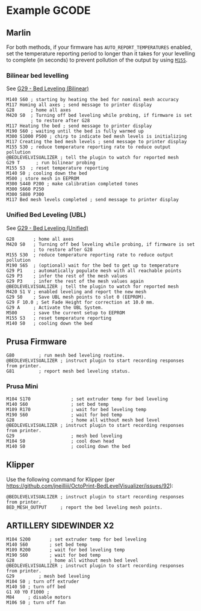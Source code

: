 # Example GCODE
## Marlin

For both methods, if your firmware has `AUTO_REPORT_TEMPERATURES` enabled, set the temperature reporting period to longer than it takes for your levelling to complete (in seconds) to prevent pollution of the output by using [`M155`](https://marlinfw.org/docs/gcode/M155.html).

### Bilinear bed levelling
See [G29 - Bed Leveling (Bilinear)](https://marlinfw.org/docs/gcode/G029-abl-bilinear.html)

```
M140 S60 ; starting by heating the bed for nominal mesh accuracy
M117 Homing all axes ; send message to printer display
G28      ; home all axes
M420 S0  ; Turning off bed leveling while probing, if firmware is set
         ; to restore after G28
M117 Heating the bed ; send message to printer display
M190 S60 ; waiting until the bed is fully warmed up
M300 S1000 P500 ; chirp to indicate bed mesh levels is initializing
M117 Creating the bed mesh levels ; send message to printer display
M155 S30 ; reduce temperature reporting rate to reduce output pollution
@BEDLEVELVISUALIZER	; tell the plugin to watch for reported mesh
G29 T	   ; run bilinear probing
M155 S3  ; reset temperature reporting
M140 S0 ; cooling down the bed
M500 ; store mesh in EEPROM
M300 S440 P200 ; make calibration completed tones
M300 S660 P250
M300 S880 P300
M117 Bed mesh levels completed ; send message to printer display
```

### Unified Bed Leveling (UBL)
See [G29 - Bed Leveling (Unified)](https://marlinfw.org/docs/gcode/G029-ubl.html)

```
G28       ; home all axes
M420 S0   ; Turning off bed leveling while probing, if firmware is set
          ; to restore after G28
M155 S30  ; reduce temperature reporting rate to reduce output pollution
M190 S65  ; (optional) wait for the bed to get up to temperature
G29 P1    ; automatically populate mesh with all reachable points
G29 P3    ; infer the rest of the mesh values
G29 P3    ; infer the rest of the mesh values again
@BEDLEVELVISUALIZER	; tell the plugin to watch for reported mesh
M420 S1 V ; enabled leveling and report the new mesh
G29 S0    ; Save UBL mesh points to slot 0 (EEPROM).
G29 F 10.0 ; Set Fade Height for correction at 10.0 mm.
G29 A     ; Activate the UBL System.
M500      ; save the current setup to EEPROM
M155 S3   ; reset temperature reporting
M140 S0   ; cooling down the bed
```

## Prusa Firmware
```
G80			; run mesh bed leveling routine.
@BEDLEVELVISUALIZER	; instruct plugin to start recording responses from printer.
G81			; report mesh bed leveling status.
```

### Prusa Mini

```
M104 S170				; set extruder temp for bed leveling
M140 S60				; set bed temp
M109 R170				; wait for bed leveling temp
M190 S60				; wait for bed temp
G28						; home all without mesh bed level
@BEDLEVELVISUALIZER	; instruct plugin to start recording responses from printer.
G29						; mesh bed leveling
M104 S0					; cool down head
M140 S0					; cooling down the bed
```

## Klipper
Use the following command for Klipper (per https://github.com/jneilliii/OctoPrint-BedLevelVisualizer/issues/92):
```
@BEDLEVELVISUALIZER	; instruct plugin to start recording responses from printer.
BED_MESH_OUTPUT		; report the bed leveling mesh points.
```
## ARTILLERY SIDEWINDER X2
```
M104 S200		; set extruder temp for bed leveling
M140 S60		; set bed temp
M109 R200		; wait for bed leveling temp
M190 S60		; wait for bed temp
G28			    ; home all without mesh bed level
@BEDLEVELVISUALIZER	; instruct plugin to start recording responses from printer.
G29			; mesh bed leveling 
M104 S0 ; turn off extruder
M140 S0 ; turn off bed
G1 X0 Y0 F1000 ;        
M84     ; disable motors
M106 S0 ; turn off fan
```
